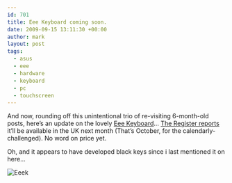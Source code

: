 ```yaml
---
id: 701
title: Eee Keyboard coming soon.
date: 2009-09-15 13:11:30 +00:00
author: mark
layout: post
tags:
  - asus
  - eee
  - hardware
  - keyboard
  - pc
  - touchscreen
---
```

And now, rounding off this unintentional trio of re-visiting 6-month-old posts, here&#8217;s an update on the lovely [Eee Keyboard](http://www.sallonoroff.co.uk/blog/2009/03/eee-keyboard/)&#8230; [The Register reports](http://www.reghardware.co.uk/2009/09/14/asus_eee_keyboard_launch/) it&#8217;ll be available in the UK next month (That&#8217;s October, for the calendarly-challenged). No word on price yet.

Oh, and it appears to have developed black keys since i last mentioned it on here&#8230;

<img class="aligncenter size-full wp-image-702" title="Eeek" src="/images/fromwp/2009/09/Eeek.JPG" alt="Eeek" width="410" height="250" srcset="/images/fromwp/2009/09/Eeek.JPG 410w, /images/fromwp/2009/09/Eeek-300x182.jpg 300w" sizes="(max-width: 410px) 100vw, 410px" />